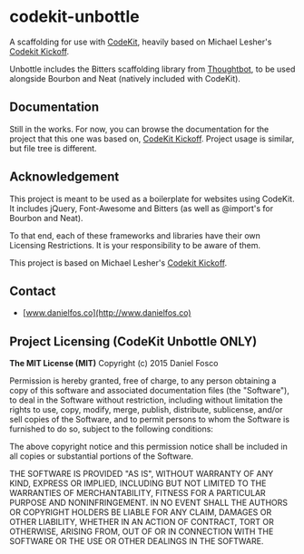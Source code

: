 codekit-unbottle
===============

A scaffolding for use with [CodeKit](http://incident57.com/codekit/), heavily based on Michael Lesher's [Codekit Kickoff](https://github.com/thehive/codekit-kickoff).

Unbottle includes the Bitters scaffolding library from [Thoughtbot](http://bitters.bourbon.io/), to be used alongside Bourbon and Neat (natively included with CodeKit).

## Documentation

Still in the works. For now, you can browse the documentation for the project that this one was based on, [CodeKit Kickoff](https://github.com/thehive/codekit-kickoff). Project usage is similar, but file tree is different.

## Acknowledgement

This project is meant to be used as a boilerplate for websites using CodeKit. It includes jQuery, Font-Awesome and Bitters (as well as @import's for Bourbon and Neat).

To that end, each of these frameworks and libraries have their own Licensing Restrictions. It is your responsibility to be aware of them.

This project is based on Michael Lesher's [Codekit Kickoff](https://github.com/thehive/codekit-kickoff).

## Contact

- [www.danielfos.co](http://www.danielfos.co)

## Project Licensing (CodeKit Unbottle ONLY)

**The MIT License (MIT)** 
Copyright (c) 2015 Daniel Fosco

Permission is hereby granted, free of charge, to any person obtaining a copy of this software and associated documentation files (the "Software"), to deal in the Software without 
restriction, including without limitation the rights to use, copy, modify, merge, publish, distribute, sublicense, and/or sell copies of the Software, and to permit persons to whom 
the Software is furnished to do so, subject to the following conditions:

The above copyright notice and this permission notice shall be included in all copies or substantial portions of the Software.
 
THE SOFTWARE IS PROVIDED "AS IS", WITHOUT WARRANTY OF ANY KIND, EXPRESS OR IMPLIED, INCLUDING BUT NOT LIMITED TO THE WARRANTIES OF MERCHANTABILITY, FITNESS FOR A PARTICULAR PURPOSE AND NONINFRINGEMENT. IN NO EVENT SHALL THE AUTHORS OR COPYRIGHT HOLDERS BE LIABLE FOR ANY CLAIM, DAMAGES OR OTHER LIABILITY, WHETHER IN AN ACTION OF CONTRACT, TORT OR OTHERWISE, ARISING FROM, OUT OF OR IN CONNECTION WITH THE SOFTWARE OR THE USE OR OTHER DEALINGS IN THE SOFTWARE.
